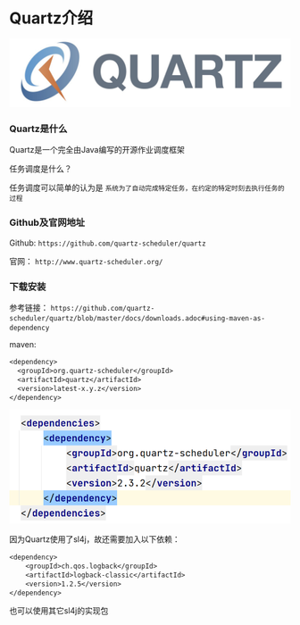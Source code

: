 # Quartz介绍

![Quartz_Logo_large.jpg](../img/Quartz_Logo_large.jpg)

### Quartz是什么

Quartz是一个完全由Java编写的开源作业调度框架

任务调度是什么？

任务调度可以简单的认为是 `系统为了自动完成特定任务，在约定的特定时刻去执行任务的过程`

### Github及官网地址

Github: `https://github.com/quartz-scheduler/quartz`

官网： `http://www.quartz-scheduler.org/`

### 下载安装

参考链接： `https://github.com/quartz-scheduler/quartz/blob/master/docs/downloads.adoc#using-maven-as-dependency`

maven:

```
<dependency>
  <groupId>org.quartz-scheduler</groupId>
  <artifactId>quartz</artifactId>
  <version>latest-x.y.z</version>
</dependency>
```

![Snipaste_2021-09-07_14-40-28.png](../img/Snipaste_2021-09-07_14-40-28.png)

因为Quartz使用了sl4j，故还需要加入以下依赖：

```
<dependency>
    <groupId>ch.qos.logback</groupId>
    <artifactId>logback-classic</artifactId>
    <version>1.2.5</version>
</dependency>
```

也可以使用其它sl4j的实现包
